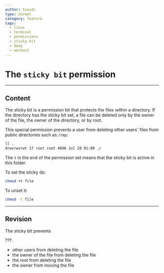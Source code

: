 ```yaml
---
author: tuwidc
type: normal
category: feature
tags:
  - linux
  - terminal
  - permissions
  - sticky bit
  - deep
  - workout
---
```


# The `sticky bit` permission


---

## Content

The sticky bit is a permission bit that protects the files within a directory. If the directory has the sticky bit set, a file can be deleted only by the owner of the file, the owner of the directory, or by root.

This special permission prevents a user from deleting other users' files from public directories such as `/tmp`:

```bash
ll .
drwxrwxrwt 17 root root 4096 Jul 20 01:09 ./
```

The `t` in the end of the permission set means that the sticky bit is active in this folder.

To set the sticky do:

```bash
chmod +t file
```

To unset it:

```bash
chmod -t file
```


---

## Revision

The sticky bit prevents

???.

- other users from deleting the file
- the owner of the file from deleting the file
- the root from deleting the file
- the owner from moving the file
